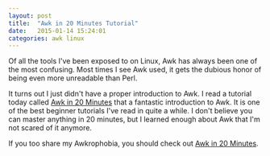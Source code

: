 ```yaml
---
layout: post
title:  "Awk in 20 Minutes Tutorial"
date:   2015-01-14 15:24:01
categories: awk linux
---
```


Of all the tools I've been exposed to on Linux, Awk has always been one of the most confusing. Most times I see Awk used, it gets the dubious honor of being even more unreadable than Perl.

It turns out I just didn't have a proper introduction to Awk. I read a tutorial today called [Awk in 20 Minutes](http://ferd.ca/awk-in-20-minutes.html) that a fantastic introduction to Awk. It is one of the best beginner tutorials I've read in quite a while. I don't believe you can master anything in 20 minutes, but I learned enough about Awk that I'm not scared of it anymore.

If you too share my Awkrophobia, you should check out [Awk in 20 Minutes](http://ferd.ca/awk-in-20-minutes.html).
